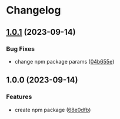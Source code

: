# Changelog

## [1.0.1](https://github.com/lynntuuu/test-npm/compare/v1.0.0...v1.0.1) (2023-09-14)


### Bug Fixes

* change npm package params ([04b655e](https://github.com/lynntuuu/test-npm/commit/04b655e56c352a16354c5c684c0f60dfebbc9c51))

## 1.0.0 (2023-09-14)


### Features

* create npm package ([68e0dfb](https://github.com/lynntuuu/test-npm/commit/68e0dfbf1cc60ca468b0b3673aba4e1bc5fc707f))
